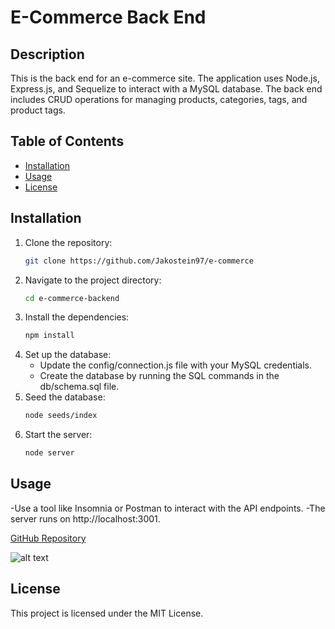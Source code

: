# E-Commerce Back End

## Description

This is the back end for an e-commerce site. The application uses Node.js, Express.js, and Sequelize to interact with a MySQL database. The back end includes CRUD operations for managing products, categories, tags, and product tags.

## Table of Contents

- [Installation](#installation)
- [Usage](#usage)
- [License](#license)

## Installation

1. Clone the repository:
   ```bash
   git clone https://github.com/Jakostein97/e-commerce
2. Navigate to the project directory:
    ```bash
    cd e-commerce-backend
3. Install the dependencies:
    ```bash
    npm install
4. Set up the database:
    - Update the config/connection.js file with your MySQL credentials.
    - Create the database by running the SQL commands in the db/schema.sql file.
5. Seed the database:
    ```bash
    node seeds/index
6. Start the server:
    ```bash
    node server

## Usage

-Use a tool like Insomnia or Postman to interact with the API endpoints.
-The server runs on http://localhost:3001.

[GitHub Repository](https://github.com/Jakostein97/e-commerce)

![alt text](assets/images/E-Commerce%20APP%20Walkthrough.gif)

## License

This project is licensed under the MIT License.